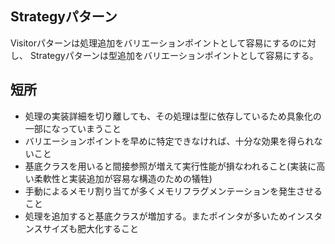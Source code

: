 ## Strategyパターン
Visitorパターンは処理追加をバリエーションポイントとして容易にするのに対し、
Strategyパターンは型追加をバリエーションポイントとして容易にする。

## 短所
- 処理の実装詳細を切り離しても、その処理は型に依存しているため具象化の一部になっていまうこと
- バリエーションポイントを早めに特定できなければ、十分な効果を得られないこと
- 基底クラスを用いると間接参照が増えて実行性能が損なわれること(実装に高い柔軟性と実装追加が容易な構造のための犠牲)
- 手動によるメモリ割り当てが多くメモリフラグメンテーションを発生させること
- 処理を追加すると基底クラスが増加する。またポインタが多いためインスタンスサイズも肥大化すること
